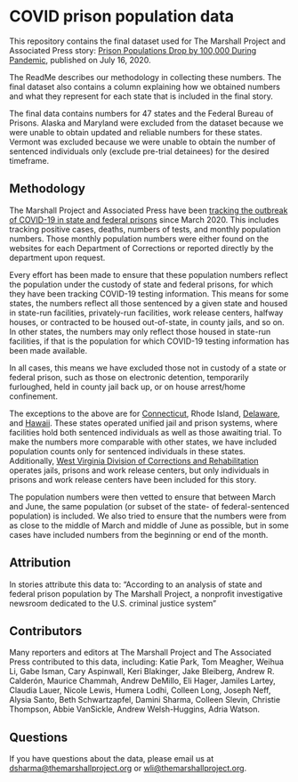 # COVID prison population data
This repository contains the final dataset used for The Marshall Project and Associated Press story: [Prison Populations Drop by 100,000 During Pandemic](https://www.themarshallproject.org/2020/07/16/prison-populations-drop-by-100-000-during-pandemic), published on July 16, 2020.

The ReadMe describes our methodology in collecting these numbers. The final dataset also contains a column explaining how we obtained numbers and what they represent for each state that is included in the final story.

The final data contains numbers for 47 states and the Federal Bureau of Prisons. Alaska and Maryland were excluded from the dataset because we were unable to obtain updated and reliable numbers for these states. Vermont was excluded because we were unable to obtain the number of sentenced individuals only (exclude pre-trial detainees) for the desired timeframe.

## Methodology
The Marshall Project and Associated Press have been [tracking the outbreak of COVID-19 in state and federal prisons]( https://www.themarshallproject.org/2020/05/01/a-state-by-state-look-at-coronavirus-in-prisons) since March 2020. This includes tracking positive cases, deaths, numbers of tests, and monthly population numbers. Those monthly population numbers were either found on the websites for each Department of Corrections or reported directly by the department upon request.

Every effort has been made to ensure that these population numbers reflect the population under the custody of state and federal prisons, for which they have been tracking COVID-19 testing information. This means for some states, the numbers reflect all those sentenced by a given state and housed in state-run facilities, privately-run facilities, work release centers, halfway houses, or contracted to be housed out-of-state, in county jails, and so on. In other states, the numbers may only reflect those housed in state-run facilities, if that is the population for which COVID-19 testing information has been made available. 

In all cases, this means we have excluded those not in custody of a state or federal prison, such as those on electronic detention, temporarily furloughed, held in county jail back up, or on house arrest/home confinement. 

The exceptions to the above are for [Connecticut](https://cjis-dashboard.ct.gov/CJPPD_Reports/rdPage.aspx?rdReport=Extracted_Data), Rhode Island, [Delaware](https://data.delaware.gov/Public-Safety/Inmate-Population/vnau-c4rn), and [Hawaii](https://dps.hawaii.gov/about/divisions/corrections/). These states operated unified jail and prison systems, where facilities hold both sentenced individuals as well as those awaiting trial. To make the numbers more comparable with other states, we have included population counts only for sentenced individuals in these states. Additionally, [West Virginia Division of Corrections and Rehabilitation](https://dhhr.wv.gov/COVID-19/Documents/COVID19_DCR_2020_07-15_1500.pdf) operates jails, prisons and work release centers, but only individuals in prisons and work release centers have been included for this story.

The population numbers were then vetted to ensure that between March and June, the same population (or subset of the state- of federal-sentenced population) is  included. We also tried to ensure that the numbers were from as close to the middle of March and middle of June as possible, but in some cases have included numbers from the beginning or end of the month. 

## Attribution
In stories attribute this data to: “According to an analysis of state and federal prison population by The Marshall Project, a nonprofit investigative newsroom dedicated to the U.S. criminal justice system”

## Contributors
Many reporters and editors at The Marshall Project and The Associated Press contributed to this data, including: Katie Park, Tom Meagher, Weihua Li, Gabe Isman, Cary Aspinwall, Keri Blakinger, Jake Bleiberg, Andrew R. Calderón, Maurice Chammah, Andrew DeMillo, Eli Hager, Jamiles Lartey, Claudia Lauer, Nicole Lewis, Humera Lodhi, Colleen Long, Joseph Neff, Alysia Santo, Beth Schwartzapfel, Damini Sharma, Colleen Slevin, Christie Thompson, Abbie VanSickle, Andrew Welsh-Huggins, Adria Watson.

## Questions
If you have questions about the data, please email us at dsharma@themarshallproject.org or wli@themarshallproject.org.
